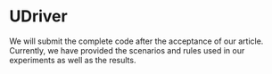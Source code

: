 # UDriver

We will submit the complete code after the acceptance of our article. Currently, we have provided the scenarios and rules used in our experiments as well as the results.
